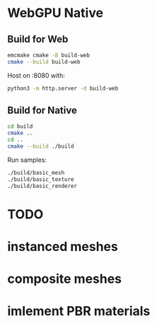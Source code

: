 # WebGPU Native

## Build for Web

```bash
emcmake cmake -B build-web
cmake --build build-web
```

Host on :8080 with:

```bash
python3 -m http.server -d build-web
```

## Build for Native

```bash
cd build
cmake ..
cd ..
cmake --build ./build
```

Run samples:

```bash
./build/basic_mesh
./build/basic_texture
./build/basic_renderer
```

# TODO
# instanced meshes
# composite meshes
# imlement PBR materials




